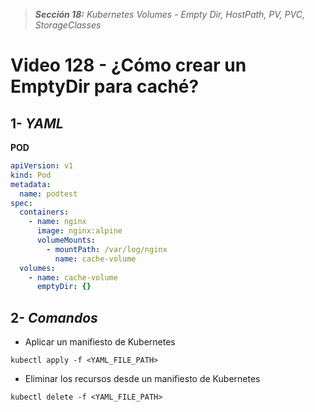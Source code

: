 > _**Sección 18:** Kubernetes Volumes - Empty Dir, HostPath, PV, PVC, StorageClasses_

# Video 128 - ¿Cómo crear un EmptyDir para caché?

## 1- _YAML_

**POD**
```yaml
apiVersion: v1
kind: Pod
metadata:
  name: podtest
spec:
  containers:
    - name: nginx
      image: nginx:alpine
      volumeMounts:
        - mountPath: /var/log/nginx
          name: cache-volume
  volumes:
    - name: cache-volume
      emptyDir: {}
```

## 2- _Comandos_

- Aplicar un manifiesto de Kubernetes

```shell
kubectl apply -f <YAML_FILE_PATH>
```

- Eliminar los recursos desde un manifiesto de Kubernetes

```shell
kubectl delete -f <YAML_FILE_PATH>
```